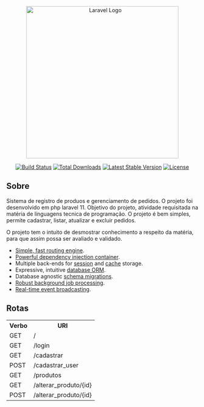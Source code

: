 <p align="center"><a href="https://laravel.com" target="_blank"><img src="https://raw.githubusercontent.com/laravel/art/master/logo-lockup/5%20SVG/2%20CMYK/1%20Full%20Color/laravel-logolockup-cmyk-red.svg" width="400" alt="Laravel Logo"></a></p>

<p align="center">
<a href="https://github.com/laravel/framework/actions"><img src="https://github.com/laravel/framework/workflows/tests/badge.svg" alt="Build Status"></a>
<a href="https://packagist.org/packages/laravel/framework"><img src="https://img.shields.io/packagist/dt/laravel/framework" alt="Total Downloads"></a>
<a href="https://packagist.org/packages/laravel/framework"><img src="https://img.shields.io/packagist/v/laravel/framework" alt="Latest Stable Version"></a>
<a href="https://packagist.org/packages/laravel/framework"><img src="https://img.shields.io/packagist/l/laravel/framework" alt="License"></a>
</p>

## Sobre
Sistema de registro de produos e gerenciamento de pedidos. O projeto foi desenvolvido em php laravel 11.
Objetivo do projeto, atividade requisitada na matéria de linguagens tecnica de programação. O projeto é bem simples,
permite cadastrar, listar, atualizar e excluir pedidos.

O projeto tem o intuito de desmostrar conhecimento a respeito da matéria, para que assim possa ser avaliado e validado.

- [Simple, fast routing engine](https://laravel.com/docs/routing).
- [Powerful dependency injection container](https://laravel.com/docs/container).
- Multiple back-ends for [session](https://laravel.com/docs/session) and [cache](https://laravel.com/docs/cache) storage.
- Expressive, intuitive [database ORM](https://laravel.com/docs/eloquent).
- Database agnostic [schema migrations](https://laravel.com/docs/migrations).
- [Robust background job processing](https://laravel.com/docs/queues).
- [Real-time event broadcasting](https://laravel.com/docs/broadcasting).


## Rotas

<table>
    <tr>
        <th>Verbo</th>
        <th>URI</th>
    </tr>
    <tr>
        <td>GET</td>
        <td>/</td>
    </tr>
     <tr>
        <td>GET</td>
        <td>/login</td>
    </tr>
     <tr>
        <td>GET</td>
        <td>/cadastrar</td>
    </tr>
     <tr>
        <td>POST</td>
        <td>/cadastrar_user</td>
    </tr>
    <tr>
        <td>GET</td>
        <td>/produtos</td>
    </tr>
    <tr>
        <td>GET</td>
        <td>/alterar_produto/{id}</td>
    </tr>
     <tr>
        <td>POST</td>
        <td>/alterar_produto/{id}</td>
    </tr>
</table>

